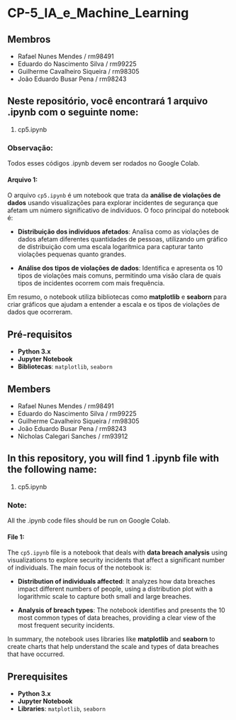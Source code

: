 # CP-5_IA_e_Machine_Learning

## Membros

* Rafael Nunes Mendes / rm98491
* Eduardo do Nascimento Silva / rm99225
* Guilherme Cavalheiro Siqueira / rm98305
* João Eduardo Busar Pena / rm98243

## Neste repositório, você encontrará 1 arquivo .ipynb com o seguinte nome:

1. cp5.ipynb

### Observação: 
Todos esses códigos .ipynb devem ser rodados no Google Colab.

#### Arquivo 1:
O arquivo `cp5.ipynb` é um notebook que trata da **análise de violações de dados** usando visualizações para explorar incidentes de segurança que afetam um número significativo de indivíduos. O foco principal do notebook é:

- **Distribuição dos indivíduos afetados**: Analisa como as violações de dados afetam diferentes quantidades de pessoas, utilizando um gráfico de distribuição com uma escala logarítmica para capturar tanto violações pequenas quanto grandes.

- **Análise dos tipos de violações de dados**: Identifica e apresenta os 10 tipos de violações mais comuns, permitindo uma visão clara de quais tipos de incidentes ocorrem com mais frequência.

Em resumo, o notebook utiliza bibliotecas como **matplotlib** e **seaborn** para criar gráficos que ajudam a entender a escala e os tipos de violações de dados que ocorreram.

## Pré-requisitos

- **Python 3.x**
- **Jupyter Notebook**
- **Bibliotecas**: `matplotlib`, `seaborn`


## Members

* Rafael Nunes Mendes / rm98491
* Eduardo do Nascimento Silva / rm99225
* Guilherme Cavalheiro Siqueira / rm98305
* João Eduardo Busar Pena / rm98243
* Nicholas Calegari Sanches / rm93912

## In this repository, you will find 1 .ipynb file with the following name:

1. cp5.ipynb

### Note: 
All the .ipynb code files should be run on Google Colab.

#### File 1:
The `cp5.ipynb` file is a notebook that deals with **data breach analysis** using visualizations to explore security incidents that affect a significant number of individuals. The main focus of the notebook is:

- **Distribution of individuals affected**: It analyzes how data breaches impact different numbers of people, using a distribution plot with a logarithmic scale to capture both small and large breaches.

- **Analysis of breach types**: The notebook identifies and presents the 10 most common types of data breaches, providing a clear view of the most frequent security incidents.

In summary, the notebook uses libraries like **matplotlib** and **seaborn** to create charts that help understand the scale and types of data breaches that have occurred.

## Prerequisites

- **Python 3.x**
- **Jupyter Notebook**
- **Libraries**: `matplotlib`, `seaborn`




